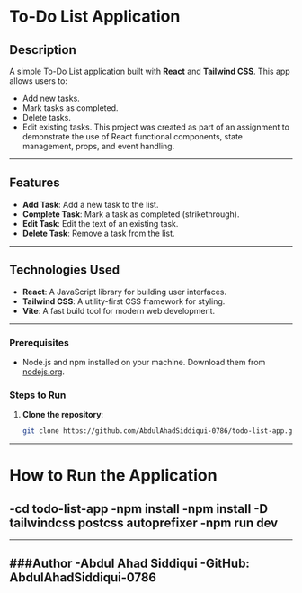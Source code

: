# To-Do List Application

## Description
A simple To-Do List application built with **React** and **Tailwind CSS**. This app allows users to:
- Add new tasks.
- Mark tasks as completed.
- Delete tasks.
- Edit existing tasks.
This project was created as part of an assignment to demonstrate the use of React functional components, state management, props, and event handling.
---

## Features
- **Add Task**: Add a new task to the list.
- **Complete Task**: Mark a task as completed (strikethrough).
- **Edit Task**: Edit the text of an existing task.
- **Delete Task**: Remove a task from the list.
---

## Technologies Used
- **React**: A JavaScript library for building user interfaces.
- **Tailwind CSS**: A utility-first CSS framework for styling.
- **Vite**: A fast build tool for modern web development.
---

### Prerequisites
- Node.js and npm installed on your machine. Download them from [nodejs.org](https://nodejs.org/).

### Steps to Run
1. **Clone the repository**:
   ```bash
   git clone https://github.com/AbdulAhadSiddiqui-0786/todo-list-app.git
---
# How to Run the Application
-cd todo-list-app
-npm install
-npm install -D tailwindcss postcss autoprefixer
-npm run dev
---
---

###Author
-Abdul Ahad Siddiqui
-GitHub: AbdulAhadSiddiqui-0786
---



